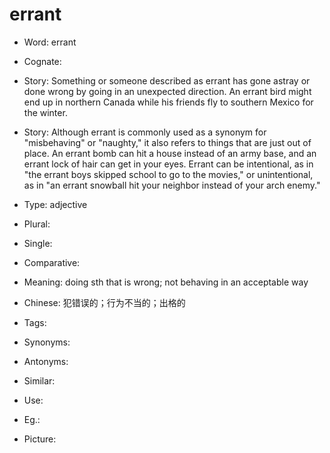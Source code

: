 # errant

- Word: errant
- Cognate: 
- Story: Something or someone described as errant has gone astray or done wrong by going in an unexpected direction. An errant bird might end up in northern Canada while his friends fly to southern Mexico for the winter.
- Story: Although errant is commonly used as a synonym for "misbehaving" or "naughty," it also refers to things that are just out of place. An errant bomb can hit a house instead of an army base, and an errant lock of hair can get in your eyes. Errant can be intentional, as in "the errant boys skipped school to go to the movies," or unintentional, as in "an errant snowball hit your neighbor instead of your arch enemy."

- Type: adjective
- Plural: 
- Single: 
- Comparative: 
- Meaning: doing sth that is wrong; not behaving in an acceptable way
- Chinese: 犯错误的；行为不当的；出格的
- Tags: 
- Synonyms: 
- Antonyms: 
- Similar: 
- Use: 
- Eg.: 
- Picture: 


